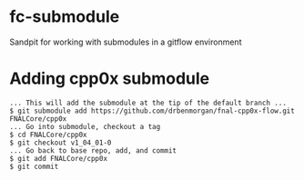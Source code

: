 # fc-submodule
Sandpit for working with submodules in a gitflow environment

# Adding cpp0x submodule
```
... This will add the submodule at the tip of the default branch ...
$ git submodule add https://github.com/drbenmorgan/fnal-cpp0x-flow.git FNALCore/cpp0x
... Go into submodule, checkout a tag
$ cd FNALCore/cpp0x
$ git checkout v1_04_01-0
... Go back to base repo, add, and commit
$ git add FNALCore/cpp0x
$ git commit
```
